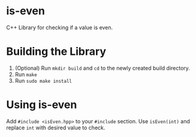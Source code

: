 # is-even
C++ Library for checking if a value is even.
# Building the Library
1. (Optional) Run `mkdir build` and `cd` to the newly created build directory.
2. Run `make`
3. Run `sudo make install`
# Using is-even
Add `#include <isEven.hpp>` to your `#include` section.
Use `isEven(int)` and replace `int` with desired value to check.
